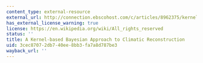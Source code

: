 ```yaml
---
content_type: external-resource
external_url: http://connection.ebscohost.com/c/articles/8962375/kernel-based-bayesian-approach-climatic-reconstruction
has_external_license_warning: true
license: https://en.wikipedia.org/wiki/All_rights_reserved
status: ''
title: A Kernel-based Bayesian Approach to Climatic Reconstruction
uid: 3cec8707-2db7-40ee-8bb3-fa7a8d787be3
wayback_url: ''
---
```

